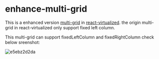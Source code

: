 # enhance-multi-grid
This is a enhanced version [multi-grid](https://github.com/bvaughn/react-virtualized/tree/master/source/MultiGrid) in [react-virtualized](https://github.com/bvaughn/react-virtualized).
the origin multi-grid in react-virtualized only support fixed left column.

This multi-grid can support fixedLeftColumn and fixedRightColumn
check below sreenshot:

![e5ebz2d2da](https://user-images.githubusercontent.com/7593506/29406086-9539541c-8372-11e7-8e7a-a1600496432b.gif)
